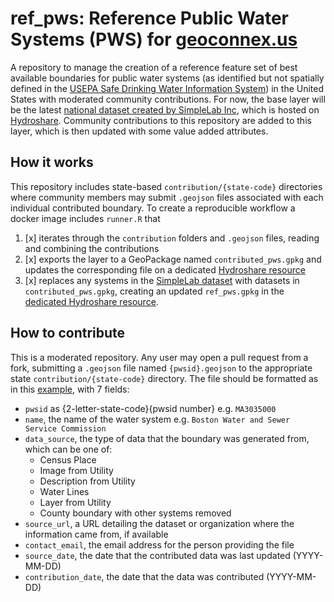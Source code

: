 # ref_pws: Reference Public Water Systems (PWS) for [geoconnex.us](https://geoconnex.us) 
A repository to manage the creation of a reference feature set of best available boundaries for public water systems (as identified but not spatially defined in the [USEPA Safe Drinking Water Information System](https://echo.epa.gov/tools/data-downloads/sdwa-download-summary)) in the United States with moderated community contributions. For now, the base layer will be the latest [national dataset created by SimpleLab Inc](https://github.com/SimpleLab-Inc/wsb), which is hosted on [Hydroshare](https://www.hydroshare.org/resource/20b908d73a784fc1a097a3b3f2b58bfb/). Community contributions to this repository are added to this layer, which is then updated with some value added attributes. 

## How it works

This repository includes state-based `contribution/{state-code}` directories where community members may submit `.geojson` files associated with each individual contributed boundary. To create a reproducible workflow a docker image includes `runner.R` that

1. [x] iterates through the `contribution` folders and `.geojson` files, reading and combining the contributions
2. [x] exports the layer to a GeoPackage named `contributed_pws.gpkg` and updates the corresponding file on a dedicated [Hydroshare resource](https://www.hydroshare.org/resource/c9d8a6a6d87d4a39a4f05af8ef7675ad/)
3. [x] replaces any systems in the [SimpleLab dataset](https://www.hydroshare.org/resource/20b908d73a784fc1a097a3b3f2b58bfb/) with datasets in `contributed_pws.gpkg`, creating an updated `ref_pws.gpkg` in the [dedicated Hydroshare resource](https://www.hydroshare.org/resource/c9d8a6a6d87d4a39a4f05af8ef7675ad/).


## How to contribute

This is a moderated repository. Any user may open a pull request from a fork, submitting a `.geojson` file named `{pwsid}.geojson` to the appropriate state `contribution/{state-code}` directory. The file should be formatted as in this [example](https://github.com/cgs-earth/national-cws-boundary-update/blob/main/00_data/contribution/MA/MA3035000.geojson), with 7 fields: 

* `pwsid` as {2-letter-state-code}{pwsid number} e.g. `MA3035000`
* `name`, the name of the water system e.g. `Boston Water and Sewer Service Commission`
* `data_source`, the type of data that the boundary was generated from, which can be one of:
   * Census Place
   * Image from Utility
   * Description from Utility
   * Water Lines
   * Layer from Utility
   * County boundary with other systems removed
* `source_url`, a URL detailing the dataset or organization where the information came from, if available
* `contact_email`, the email address for the person providing the file
* `source_date`, the date that the contributed data was last updated (YYYY-MM-DD)
* `contribution_date`, the date that the data was contributed (YYYY-MM-DD)



